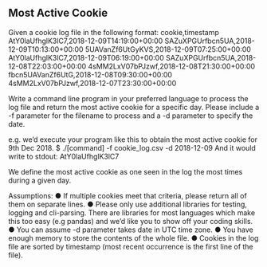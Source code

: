 ## Most Active Cookie 
Given a cookie log file in the following format: 
cookie,timestamp 
AtY0laUfhglK3lC7,2018-12-09T14:19:00+00:00 
SAZuXPGUrfbcn5UA,2018-12-09T10:13:00+00:00 
5UAVanZf6UtGyKVS,2018-12-09T07:25:00+00:00 
AtY0laUfhglK3lC7,2018-12-09T06:19:00+00:00 
SAZuXPGUrfbcn5UA,2018-12-08T22:03:00+00:00 
4sMM2LxV07bPJzwf,2018-12-08T21:30:00+00:00 
fbcn5UAVanZf6UtG,2018-12-08T09:30:00+00:00 
4sMM2LxV07bPJzwf,2018-12-07T23:30:00+00:00 

Write a command line program in your preferred language to process the log file and return the most active cookie for a specific day. Please include a -f parameter for the filename to process and a -d parameter to specify the date. 

e.g. we’d execute your program like this to obtain the most active cookie for 9th Dec 2018. $ ./[command] -f cookie_log.csv -d 2018-12-09 
And it would write to stdout: 
AtY0laUfhglK3lC7 

We define the most active cookie as one seen in the log the most times during a given day. 

Assumptions: 
● If multiple cookies meet that criteria, please return all of them on separate lines. 
● Please only use additional libraries for testing, logging and cli-parsing. There are libraries for most languages which make this too easy (e.g pandas) and we’d like you to show off your coding skills. 
● You can assume -d parameter takes date in UTC time zone. 
● You have enough memory to store the contents of the whole file. 
● Cookies in the log file are sorted by timestamp (most recent occurrence is the first line of the file). 


